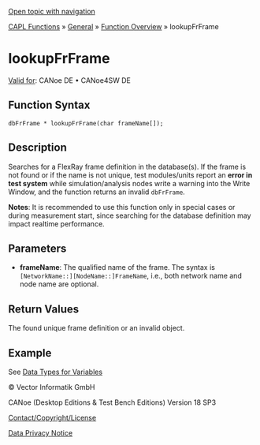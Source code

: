 [Open topic with navigation](../../../../../CANoeDEFamily.htm#Topics/CAPLFunctions/Other/Functions/CAPLfunctionlookupFrFrame.md)

[CAPL Functions](../../CAPLfunctions.md) » [General](../CAPLGeneralStartPage.md) » [Function Overview](../CAPLfunctionsGeneralOverview.md) » lookupFrFrame

# lookupFrFrame

[Valid for](../../../Shared/FeatureAvailability.md): CANoe DE • CANoe4SW DE

## Function Syntax

`dbFrFrame * lookupFrFrame(char frameName[]);`

## Description

Searches for a FlexRay frame definition in the database(s). If the frame is not found or if the name is not unique, test modules/units report an **error in test system** while simulation/analysis nodes write a warning into the Write Window, and the function returns an invalid `dbFrFrame`.

**Notes**: It is recommended to use this function only in special cases or during measurement start, since searching for the database definition may impact realtime performance.

## Parameters

- **frameName**: The qualified name of the frame. The syntax is `[NetworkName::][NodeName::]FrameName`, i.e., both network name and node name are optional.

## Return Values

The found unique frame definition or an invalid object.

## Example

See [Data Types for Variables](../../../Shared/CAPL/General/DataTypesForVariables.md#Database)

© Vector Informatik GmbH

CANoe (Desktop Editions & Test Bench Editions) Version 18 SP3

[Contact/Copyright/License](../../../Shared/ContactCopyrightLicense.md)

[Data Privacy Notice](https://www.vector.com/int/en/company/get-info/privacy-policy/)